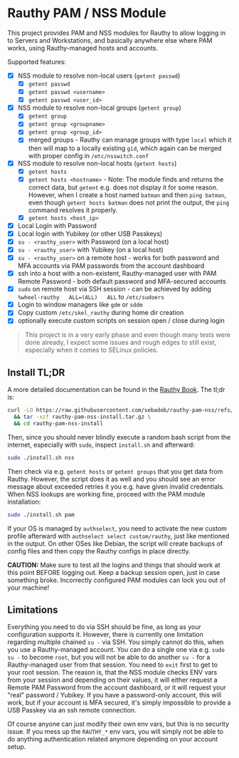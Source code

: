 # Rauthy PAM / NSS Module

This project provides PAM and NSS modules for Rauthy to allow logging in to Servers and Workstations, and basically
anywhere else where PAM works, using Rauthy-managed hosts and accounts.

Supported features:

- [x] NSS module to resolve non-local users (`getent passwd`)
    - [x] `getent passwd`
    - [x] `getent passwd <username>`
    - [x] `getent passwd <user_id>`
- [x] NSS module to resolve non-local groups (`getent group`)
    - [x] `getent group`
    - [x] `getent group <groupname>`
    - [x] `getent group <group_id>`
    - [x] merged groups - Rauthy can manage groups with type `local` which it then will map to a locally
      existing `gid`, which again can be merged with proper config in `/etc/nsswitch.conf`
- [x] NSS module to resolve non-local hosts (`getent hosts`)
    - [x] `getent hosts`
    - [x] `getent hosts <hostname>` - Note: The module finds and returns the correct data, but `getent` e.g. does not
      display it for some reason. However, when I create a host named `batman` and then `ping batman`, even though
      `getent hosts batman` does not print the output, the `ping` command resolves it properly.
    - [x] `getent hosts <host_ip>`
- [x] Local Login with Password
- [x] Local login with Yubikey (or other USB Passkeys)
- [x] `su - <rauthy_user>` with Password (on a local host)
- [x] `su - <rauthy_user>` with Yubikey (on a local host)
- [x] `su - <rauthy_user>` on a remote host - works for both password and MFA accounts via PAM passwords from the
  account dashboard
- [x] ssh into a host with a non-existent, Rauthy-managed user with PAM Remote Password - both default password and
  MFA-secured accounts
- [x] `sudo` on remote host via SSH session - can be achieved by adding `%wheel-rauthy   ALL=(ALL)   ALL`
  to `/etc/sudoers`
- [x] Login to window managers like `gdm` or `sddm`
- [x] Copy custom `/etc/skel_rauthy` during home dir creation
- [x] optionally execute custom scripts on session open / close during login

> This project is in a very early phase and even though many tests were done already, I expect some issues and rough
> edges to still exist, especially when it comes to SELinux policies.

## Install TL;DR

A more detailed documentation can be found in the [Rauthy Book](https://sebadob.github.io/rauthy/work/pam.html). The
tl;dr is:

```bash
curl -LO https://raw.githubusercontent.com/sebadob/rauthy-pam-nss/refs/heads/main/install/rauthy-pam-nss-install.tar.gz \
  && tar -xzf rauthy-pam-nss-install.tar.gz \
  && cd rauthy-pam-nss-install
```

Then, since you should never blindly execute a random bash script from the internet, especially with `sudo`, inspect
`install.sh` and afterward:

```bash
sudo ./install.sh nss
```

Then check via e.g. `getent hosts` or `getent groups` that you get data from Rauthy. However, the script does it as well
and you should see an error message about exceeded retries it you e.g. have given invalid credentials. When NSS lookups
are working fine, proceed with the PAM module installation:

```bash
sudo ./install.sh pam
```

If your OS is managed by `authselect`, you need to activate the new custom profile afterward with
`authselect select custom/rauthy`, just like mentioned in the output. On other OSes like Debian, the script will create
backups of config files and then copy the Rauthy configs in place directly.

**CAUTION:** Make sure to test all the logins and things that should work at this point BEFORE logging out. Keep a
backup session open, just in case something broke. Incorrectly configured PAM modules can lock you out of your machine!

## Limitations

Everything you need to do via SSH should be fine, as long as your configuration supports it. However, there is currently
one limitation regarding multiple chained `su -` via SSH. You simply cannot do this, when you use a Rauthy-managed
account. You can do a single one via e.g. `sudo su -` to become `root`, but you will not be able to do another `su -`
for a Rauthy-managed user from that session. You need to `exit` first to get to your root session. The reason is, that
the NSS module checks ENV vars from your session and depending on their values, it will either request a Remote PAM
Password from the account dashboard, or it will request your "real" password / Yubikey. If you have a password-only
account, this will work, but if your account is MFA secured, it's simply impossible to provide a USB Passkey via an
ssh remote connection.

Of course anyone can just modify their own env vars, but this is no security issue. If you mess up the `RAUTHY_*` env
vars, you will simply not be able to do anything authentication related anymore depending on your account setup.
